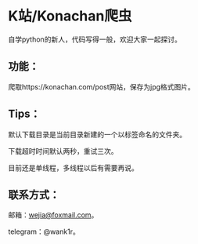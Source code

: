 # K站/Konachan爬虫

自学python的新人，代码写得一般，欢迎大家一起探讨。

## 功能：

  爬取https://konachan.com/post网站，保存为jpg格式图片。
  
## Tips：
  
  默认下载目录是当前目录新建的一个以标签命名的文件夹。
  
  下载超时时间默认两秒，重试三次。
  
  目前还是单线程，多线程以后有需要再说。

## 联系方式：

  邮箱：wejia@foxmail.com。
  
  telegram：@wank1r。
 
